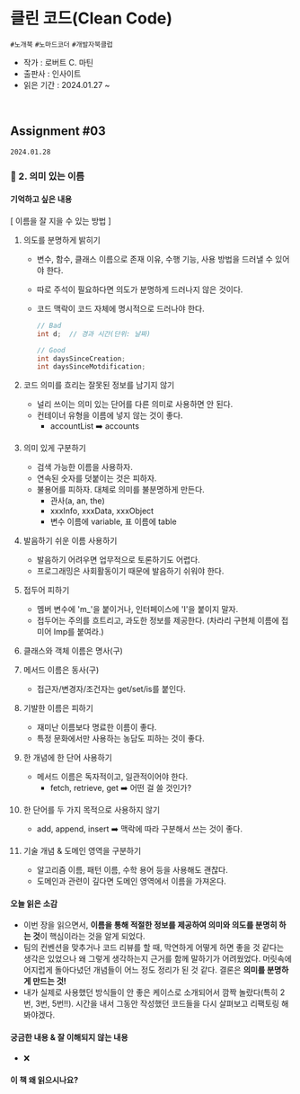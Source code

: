# 클린 코드(Clean Code)

`#노개북` `#노마드코더` `#개발자북클럽`

- 작가 : 로버트 C. 마틴
- 출판사 : 인사이트
- 읽은 기간 : 2024.01.27 ~

<br>

## Assignment #03

`2024.01.28`

### 🔖 2. 의미 있는 이름

#### 기억하고 싶은 내용

[ 이름을 잘 지을 수 있는 방법 ]

1. 의도를 분명하게 밝히기

   - 변수, 함수, 클래스 이름으로 존재 이유, 수행 기능, 사용 방법을 드러낼 수 있어야 한다.
   - 따로 주석이 필요하다면 의도가 분명하게 드러나지 않은 것이다.
   - 코드 맥락이 코드 자체에 명시적으로 드러나야 한다.

     ```java
     // Bad
     int d;  // 경과 시간(단위: 날짜)

     // Good
     int daysSinceCreation;
     int daysSinceMotdification;
     ```

2. 코드 의미를 흐리는 잘못된 정보를 남기지 않기
   - 널리 쓰이는 의미 있는 단어를 다른 의미로 사용하면 안 된다.
   - 컨테이너 유형을 이름에 넣지 않는 것이 좋다.
     - accountList ➡️ accounts
3. 의미 있게 구분하기
   - 검색 가능한 이름을 사용하자.
   - 연속된 숫자를 덧붙이는 것은 피하자.
   - 불용어를 피하자. 대체로 의미를 불분명하게 만든다.
     - 관사(a, an, the)
     - xxxInfo, xxxData, xxxObject
     - 변수 이름에 variable, 표 이름에 table
4. 발음하기 쉬운 이름 사용하기
   - 발음하기 어려우면 업무적으로 토론하기도 어렵다.
   - 프로그래밍은 사회활동이기 때문에 발음하기 쉬워야 한다.
5. 접두어 피하기
   - 멤버 변수에 'm\_'을 붙이거나, 인터페이스에 'I'을 붙이지 말자.
   - 접두어는 주의를 흐트리고, 과도한 정보를 제공한다. (차라리 구현체 이름에 접미어 Imp를 붙여라.)
6. 클래스와 객체 이름은 명사(구)
7. 메서드 이름은 동사(구)
   - 접근자/변경자/조건자는 get/set/is를 붙인다.
8. 기발한 이름은 피하기
   - 재미난 이름보다 명료한 이름이 좋다.
   - 특정 문화에서만 사용하는 농담도 피하는 것이 좋다.
9. 한 개념에 한 단어 사용하기
   - 메서드 이름은 독자적이고, 일관적이어야 한다.
     - fetch, retrieve, get ➡️ 어떤 걸 쓸 것인가?
10. 한 단어를 두 가지 목적으로 사용하지 않기
    - add, append, insert ➡️ 맥락에 따라 구분해서 쓰는 것이 좋다.
11. 기술 개념 & 도메인 영역을 구분하기
    - 알고리즘 이름, 패턴 이름, 수학 용어 등을 사용해도 괜찮다.
    - 도메인과 관련이 깊다면 도메인 영역에서 이름을 가져온다.

#### 오늘 읽은 소감

- 이번 장을 읽으면서, **이름을 통해 적절한 정보를 제공하여 의미와 의도를 분명히 하는 것**이 핵심이라는 것을 알게 되었다.
- 팀의 컨벤션을 맞추거나 코드 리뷰를 할 때, 막연하게 어떻게 하면 좋을 것 같다는 생각은 있었으나 왜 그렇게 생각하는지 근거를 함께 말하기가 어려웠었다. 머릿속에 어지럽게 돌아다녔던 개념들이 어느 정도 정리가 된 것 같다. 결론은 **의미를 분명하게 만드는 것!**
- 내가 실제로 사용했던 방식들이 안 좋은 케이스로 소개되어서 깜짝 놀랐다(특히 2번, 3번, 5번!!). 시간을 내서 그동안 작성했던 코드들을 다시 살펴보고 리팩토링 해봐야겠다.

#### 궁금한 내용 & 잘 이해되지 않는 내용

- ❌

#### 이 책 왜 읽으시나요?
